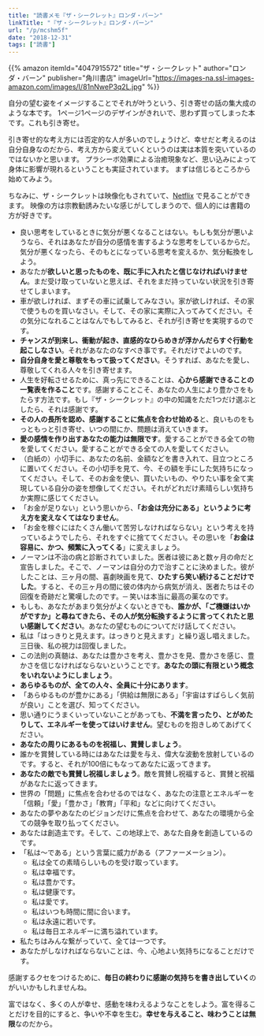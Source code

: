 ```yaml
---
title: "読書メモ『ザ・シークレット』ロンダ・バーン"
linkTitle: "『ザ・シークレット』ロンダ・バーン"
url: "/p/mcshm5f"
date: "2018-12-31"
tags: ["読書"]
---
```


{{% amazon
  itemId="4047915572"
  title="ザ・シークレット"
  author="ロンダ・バーン"
  publisher="角川書店"
  imageUrl="https://images-na.ssl-images-amazon.com/images/I/81nNweP3q2L.jpg"
%}}

自分の望む姿をイメージすることでそれが叶うという、引き寄せの話の集大成のような本です。
1ページ1ページのデザインがきれいで、思わず買ってしまった本です。これも引き寄せ。

引き寄せ的な考え方には否定的な人が多いのでしょうけど、幸せだと考えるのは自分自身なのだから、考え方から変えていくというのは実は本質を突いているのではないかと思います。
プラシーボ効果による治癒現象など、思い込みによって身体に影響が現れるということも実証されています。
まずは信じるところから始めてみよう。

ちなみに、ザ・シークレットは映像化もされていて、[Netflix](https://www.netflix.com/) で見ることができます。
映像の方は宗教勧誘みたいな感じがしてしまうので、個人的には書籍の方が好きです。

- 良い思考をしているときに気分が悪くなることはない。もしも気分が悪いようなら、それはあなたが自分の感情を害するような思考をしているからだ。気分が悪くなったら、そのもとになっている思考を変えるか、気分転換をしよう。
- あなたが**欲しいと思ったものを、既に手に入れたと信じなければいけません**。まだ受け取っていないと思えば、それをまだ持っていない状況を引き寄せてしまいます。
- 車が欲しければ、まずその車に試乗してみなさい。家が欲しければ、その家で使うものを買いなさい。そして、その家に実際に入ってみてください。その気分になれることはなんでもしてみると、それが引き寄せを実現するのです。
- **チャンスが到来し、衝動が起き、直感的なひらめきが浮かんだらすぐ行動を起こしなさい**。それがあなたのなすべき事です。それだけでよいのです。
- **自分自身を愛と尊敬をもって扱ってください**。そうすれば、あなたを愛し、尊敬してくれる人々を引き寄せます。<!-- p.119 -->
- 人生を好転させるために、真っ先にできることは、**心から感謝できることの一覧表を作ること**です。感謝することこそ、あなたの人生により豊かさをもたらす方法です。もし『ザ・シークレット』の中の知識をただ1つだけ選ぶとしたら、それは感謝です。<!-- p.122 -->
- **その人の長所を認め、感謝することに焦点を合わせ始める**と、良いものをもっともっと引き寄せ、いつの間にか、問題は消えていきます。<!-- p.197 -->
- **愛の感情を作り出すあなたの能力は無限です**。愛することができる全ての物を愛してください。愛することができる全ての人を愛してください。<!-- p.197 -->
- （白紙の）小切手に、あなたの名前、金額などを書き入れて、目立つところに置いてください。その小切手を見て、今、その額を手にした気持ちになってください。そして、そのお金を使い、買いたいもの、やりたい事を全て実現している自分の姿を想像してください。それがどれだけ素晴らしい気持ちか実際に感じてください。<!-- p.161 -->
- 「お金が足りない」という思いから、**「お金は充分にある」というように考え方を変えなくてはなりません**。<!-- p.162 -->
- 「お金を稼ぐにはたくさん働いて苦労しなければならない」という考えを持っているようでしたら、それをすぐに捨ててください。その思いを「**お金は容易に、かつ、頻繁に入ってくる**」に変えましょう。<!-- p.173 -->
- ノーマンは不治の病と診断されていました。医者は彼にあと数ヶ月の命だと宣告しました。そこで、ノーマンは自分の力で治すことに決めました。彼がしたことは、三ヶ月の間、喜劇映画を見て、**ひたすら笑い続けることだけでした**。すると、その三ヶ月の間に彼の体内から病気が消え、医者たちはその回復を奇跡だと驚嘆したのです。─ 笑いは本当に最高の薬なのです。<!-- p.209 -->
- もしも、あなたがあまり気分がよくないときでも、**誰かが、「ご機嫌はいかがですか」と尋ねてきたら、その人が気分転換するように言ってくれたと思い感謝してください**。あなたの望むものについてだけ話してください。<!-- p.213 -->
- 私は「はっきりと見えます。はっきりと見えます」と繰り返し唱えました。三日後、私の視力は回復しました。<!-- p.218 -->
- この法則の真髄は、あなたは豊かさを考え、豊かさを見、豊かさを感じ、豊かさを信じなければならないということです。**あなたの頭に有限という概念をいれないようにしましょう**。<!-- p.238 -->
- **あらゆるものが、全ての人々、全員に十分にあります**。<!-- p.241 -->
- 「あらゆるものが豊かにある」「供給は無限にある」「宇宙はすばらしく気前が良い」ことを選び、知ってください。<!-- p.242 -->
- 思い通りにうまくいっていないことがあっても、**不満を言ったり、とがめたりして、エネルギーを使ってはいけません**。望むものを抱きしめてあげてください。<!-- p.242 -->
- **あなたの周りにあるものを祝福し、賞賛しましょう**。<!-- p.243 -->
- 誰かを賞賛している時にはあなたは愛を与え、偉大な波動を放射しているのです。すると、それが100倍にもなってあなたに返ってきます。
- **あなたの敵でも賞賛し祝福しましょう**。敵を賞賛し祝福すると、賞賛と祝福があなたに返ってきます。
- 世界の「問題」に焦点を合わせるのではなく、あなたの注意とエネルギーを「信頼」「愛」「豊かさ」「教育」「平和」などに向けてください。<!-- p.247 -->
- あなたの夢やあなたのビジョンだけに焦点を合わせて、あなたの環境から全ての競争を取り払ってください。<!-- p.260 -->
- あなたは創造主です。そして、この地球上で、あなた自身を創造しているのです。
- 「私は〜である」という言葉に威力がある（アファーメーション）。<!-- p.268 -->
    - 私は全ての素晴らしいものを受け取っています。
    - 私は幸福です。
    - 私は豊かです。
    - 私は健康です。
    - 私は愛です。
    - 私はいつも時間に間に合います。
    - 私は永遠に若いです。
    - 私は毎日エネルギーに満ち溢れています。
- 私たちはみんな繋がっていて、全ては一つです。<!-- p.279 -->
- あなたがしなければならないことは、今、心地よい気持ちになることだけです。<!-- p.295 -->

感謝するクセをつけるために、**毎日の終わりに感謝の気持ちを書き出していく**のがいいかもしれませんね。

富ではなく、多くの人が幸せ、感動を味わえるようなことをしよう。富を得ることだけを目的にすると、争いや不幸を生む。**幸せを与えること、味わうことは無限**なのだから。

